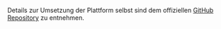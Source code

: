 Details zur Umsetzung der Plattform selbst sind dem offiziellen [GitHub Repository](https://github.com/fabianhinz/learnToCode) zu entnehmen.
